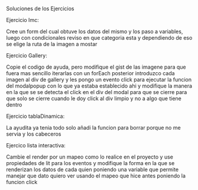 Soluciones de los Ejercicios

Ejercicio Imc: 

Cree un form del cual obtuve los datos del mismo y los paso a variables, luego con condicionales reviso en que categoria esta y dependiendo de eso se elige la ruta de la imagen a mostar

Ejercicio Gallery:

Copie el codigo de ayuda, pero modifique el gist de las imagene para que fuera mas sencillo iterarlas con un forEach posterior introduzco cada imagen al div de gallery y les pongo un evento click para ejecutar la funcion del modalpopup con lo que ya estaba establecido ahi y modifique la manera en la que se se detecta el click en el div del modal para que se cierre para que solo se cierre cuando le doy click al div limpio y no a algo que tiene dentro

Ejercicio tablaDinamica:

La ayudita ya tenia todo solo añadi la funcion para borrar porque no me servia y los cabeceros

Ejercico lista interactiva:

Cambie el render por un mapeo como lo realice en el proyecto y use propiedades de lit para los eventos y modifique la forma en la que se renderizan los datos de cada quien poniendo una variable que permite manejar que dato quiero ver usando el mapeo que hice antes poniendo la funcion click